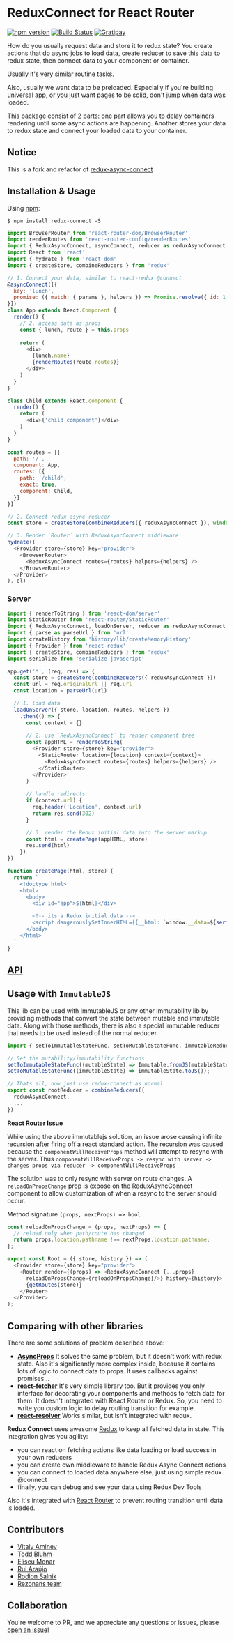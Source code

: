 ReduxConnect for React Router
============
[![npm version](https://img.shields.io/npm/v/redux-connect.svg?style=flat-square)](https://www.npmjs.com/package/redux-connect)
[![Build Status](https://travis-ci.org/makeomatic/redux-connect.svg?branch=master)](https://travis-ci.org/makeomatic/redux-connect)
[![Gratipay](http://img.shields.io/gratipay/user/AVVS.svg)](https://gratipay.com/~AVVS/)


How do you usually request data and store it to redux state?
You create actions that do async jobs to load data, create reducer to save this data to redux state,
then connect data to your component or container.

Usually it's very similar routine tasks.

Also, usually we want data to be preloaded. Especially if you're building universal app,
or you just want pages to be solid, don't jump when data was loaded.

This package consist of 2 parts: one part allows you to delay containers rendering until some async actions are happening.
Another stores your data to redux state and connect your loaded data to your container.

## Notice

This is a fork and refactor of [redux-async-connect](https://github.com/Rezonans/redux-async-connect)

## Installation & Usage

Using [npm](https://www.npmjs.com/):

`$ npm install redux-connect -S`

```js
import BrowserRouter from 'react-router-dom/BrowserRouter'
import renderRoutes from 'react-router-config/renderRoutes'
import { ReduxAsyncConnect, asyncConnect, reducer as reduxAsyncConnect } from 'redux-connect'
import React from 'react'
import { hydrate } from 'react-dom'
import { createStore, combineReducers } from 'redux'

// 1. Connect your data, similar to react-redux @connect
@asyncConnect([{
  key: 'lunch',
  promise: ({ match: { params }, helpers }) => Promise.resolve({ id: 1, name: 'Borsch' })
}])
class App extends React.Component {
  render() {
    // 2. access data as props
    const { lunch, route } = this.props
    
    return (
      <div>
        {lunch.name}
        {renderRoutes(route.routes)}
      </div>
    )
  }
}

class Child extends React.component {
  render() {
    return (
      <div>{'child component'}</div>
    )
  }
}

const routes = [{
  path: '/',
  component: App,
  routes: [{
    path: '/child',
    exact: true,
    component: Child,
  }]
}]

// 2. Connect redux async reducer
const store = createStore(combineReducers({ reduxAsyncConnect }), window.__data)

// 3. Render `Router` with ReduxAsyncConnect middleware
hydrate((
  <Provider store={store} key="provider">
    <BrowserRouter>
      <ReduxAsyncConnect routes={routes} helpers={helpers} />
    </BrowserRouter>
  </Provider>
), el)
```

### Server

```js
import { renderToString } from 'react-dom/server'
import StaticRouter from 'react-router/StaticRouter'
import { ReduxAsyncConnect, loadOnServer, reducer as reduxAsyncConnect } from 'redux-connect'
import { parse as parseUrl } from 'url'
import createHistory from 'history/lib/createMemoryHistory'
import { Provider } from 'react-redux'
import { createStore, combineReducers } from 'redux'
import serialize from 'serialize-javascript'

app.get('*', (req, res) => {
  const store = createStore(combineReducers({ reduxAsyncConnect }))
  const url = req.originalUrl || req.url
  const location = parseUrl(url)

  // 1. load data
  loadOnServer({ store, location, routes, helpers })
    .then(() => {
      const context = {}
      
      // 2. use `ReduxAsyncConnect` to render component tree
      const appHTML = renderToString(
        <Provider store={store} key="provider">
          <StaticRouter location={location} context={context}>
            <ReduxAsyncConnect routes={routes} helpers={helpers} />
          </StaticRouter>
        </Provider>
      )
      
      // handle redirects
      if (context.url) {
        req.header('Location', context.url)
        return res.send(302)
      }

      // 3. render the Redux initial data into the server markup
      const html = createPage(appHTML, store)
      res.send(html)
    })
})

function createPage(html, store) {
  return `
    <!doctype html>
    <html>
      <body>
        <div id="app">${html}</div>

        <!-- its a Redux initial data -->
        <script dangerouslySetInnerHTML={{__html: `window.__data=${serialize(store.getState())};`}} charSet="UTF-8"/>
      </body>
    </html>
  `
}
```

## [API](/docs/API.MD)

## Usage with `ImmutableJS`

This lib can be used with ImmutableJS or any other immutability lib by providing methods that convert the state between mutable and immutable data. Along with those methods, there is also a special immutable reducer that needs to be used instead of the normal reducer.

```js
import { setToImmutableStateFunc, setToMutableStateFunc, immutableReducer as reduxAsyncConnect } from 'redux-connect';

// Set the mutability/immutability functions
setToImmutableStateFunc((mutableState) => Immutable.fromJS(mutableState));
setToMutableStateFunc((immutableState) => immutableState.toJS());

// Thats all, now just use redux-connect as normal
export const rootReducer = combineReducers({
  reduxAsyncConnect,
  ...
})
```

**React Router Issue**

While using the above immutablejs solution, an issue arose causing infinite recursion after firing
off a react standard action. The recursion was caused because the `componentWillReceiveProps` method will attempt to resync with the server. Thus `componentWillReceiveProps -> resync with server -> changes props via reducer -> componentWillReceiveProps`

The solution was to only resync with server on route changes. A `reloadOnPropsChange` prop is expose on the ReduxAsyncConnect component to allow customization of when a resync to the server should occur.

Method signature `(props, nextProps) => bool`

```js
const reloadOnPropsChange = (props, nextProps) => {
  // reload only when path/route has changed
  return props.location.pathname !== nextProps.location.pathname;
};

export const Root = ({ store, history }) => (
  <Provider store={store} key="provider">
    <Router render={(props) => <ReduxAsyncConnect {...props}
      reloadOnPropsChange={reloadOnPropsChange}/>} history={history}>
      {getRoutes(store)}
    </Router>
  </Provider>
);
```


## Comparing with other libraries

There are some solutions of problem described above:

- [**AsyncProps**](https://github.com/ryanflorence/async-props)
  It solves the same problem, but it doesn't work with redux state. Also it's significantly more complex inside,
  because it contains lots of logic to connect data to props.
  It uses callbacks against promises...
- [**react-fetcher**](https://github.com/markdalgleish/react-fetcher)
  It's very simple library too. But it provides you only interface for decorating your components and methods
  to fetch data for them. It doesn't integrated with React Router or Redux. So, you need to write you custom logic
  to delay routing transition for example.
- [**react-resolver**](https://github.com/ericclemmons/react-resolver)
  Works similar, but isn't integrated with redux.

**Redux Connect** uses awesome [Redux](https://github.com/reactjs/redux) to keep all fetched data in state.
This integration gives you agility:

- you can react on fetching actions like data loading or load success in your own reducers
- you can create own middleware to handle Redux Async Connect actions
- you can connect to loaded data anywhere else, just using simple redux @connect
- finally, you can debug and see your data using Redux Dev Tools

Also it's integrated with [React Router](https://github.com/rackt/react-router) to prevent routing transition
until data is loaded.

## Contributors
- [Vitaly Aminev](https://en.makeomatic.ru)
- [Todd Bluhm](https://github.com/toddbluhm)
- [Eliseu Monar](https://github.com/eliseumds)
- [Rui Araújo](https://github.com/ruiaraujo)
- [Rodion Salnik](https://github.com/sars)
- [Rezonans team](https://github.com/Rezonans)

## Collaboration
You're welcome to PR, and we appreciate any questions or issues, please [open an issue](https://github.com/makeomatic/redux-connect/issues)!
